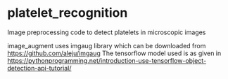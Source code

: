 # platelet_recognition
Image preprocessing code to detect platelets in microscopic images

image_augment uses imgaug library which can be downloaded from https://github.com/aleju/imgaug
The tensorflow model used is as given in https://pythonprogramming.net/introduction-use-tensorflow-object-detection-api-tutorial/



